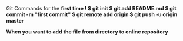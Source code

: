 Git Commands for the <b>first time<b> !
$ git init
$ git add README.md
$ git commit -m "first commit"
$ git remote add origin 
$ git push -u origin master

When you want to add the file from directory to online repository